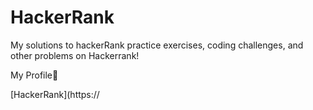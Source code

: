 # HackerRank
My solutions to hackerRank practice exercises, coding challenges, and other problems on Hackerrank!

My Profile:star_struck:


[HackerRank](https://
